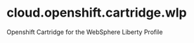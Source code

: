 cloud.openshift.cartridge.wlp
=============================

Openshift Cartridge for the WebSphere Liberty Profile

